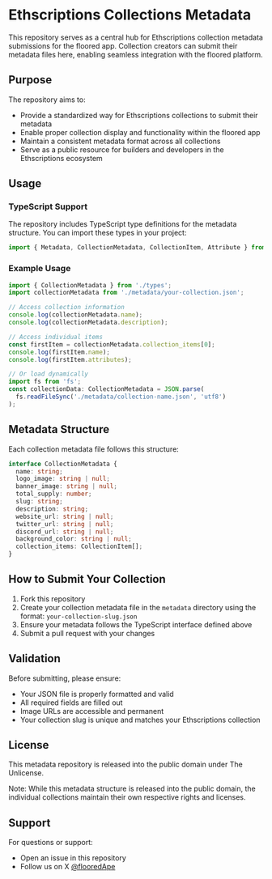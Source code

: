 # Ethscriptions Collections Metadata

This repository serves as a central hub for Ethscriptions collection metadata submissions for the floored app. Collection creators can submit their metadata files here, enabling seamless integration with the floored platform.

## Purpose

The repository aims to:
- Provide a standardized way for Ethscriptions collections to submit their metadata
- Enable proper collection display and functionality within the floored app
- Maintain a consistent metadata format across all collections
- Serve as a public resource for builders and developers in the Ethscriptions ecosystem

## Usage

### TypeScript Support

The repository includes TypeScript type definitions for the metadata structure. You can import these types in your project:

```typescript
import { Metadata, CollectionMetadata, CollectionItem, Attribute } from './types';
```

### Example Usage

```typescript
import { CollectionMetadata } from './types';
import collectionMetadata from './metadata/your-collection.json';

// Access collection information
console.log(collectionMetadata.name);
console.log(collectionMetadata.description);

// Access individual items
const firstItem = collectionMetadata.collection_items[0];
console.log(firstItem.name);
console.log(firstItem.attributes);

// Or load dynamically
import fs from 'fs';
const collectionData: CollectionMetadata = JSON.parse(
  fs.readFileSync('./metadata/collection-name.json', 'utf8')
);
```

## Metadata Structure

Each collection metadata file follows this structure:

```typescript
interface CollectionMetadata {
  name: string;
  logo_image: string | null;
  banner_image: string | null;
  total_supply: number;
  slug: string;
  description: string;
  website_url: string | null;
  twitter_url: string | null;
  discord_url: string | null;
  background_color: string | null;
  collection_items: CollectionItem[];
}
```

## How to Submit Your Collection

1. Fork this repository
2. Create your collection metadata file in the `metadata` directory using the format: `your-collection-slug.json`
3. Ensure your metadata follows the TypeScript interface defined above
4. Submit a pull request with your changes

## Validation

Before submitting, please ensure:
- Your JSON file is properly formatted and valid
- All required fields are filled out
- Image URLs are accessible and permanent
- Your collection slug is unique and matches your Ethscriptions collection

## License

This metadata repository is released into the public domain under The Unlicense.

Note: While this metadata structure is released into the public domain, the individual collections maintain their own respective rights and licenses.

## Support

For questions or support:
- Open an issue in this repository
- Follow us on X [@flooredApe](https://twitter.com/flooredApe)